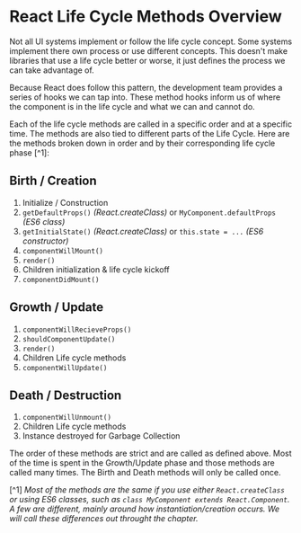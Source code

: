 # React Life Cycle Methods Overview
  Not all UI systems implement or follow the life cycle concept. Some systems implement there own process or use different concepts. This doesn't make libraries that use a life cycle better or worse, it just defines the process we can take advantage of.
  
  Because React does follow this pattern, the development team provides a series of hooks we can tap into. These method hooks inform us of where the component is in the life cycle and what we can and cannot do.
  
  Each of the life cycle methods are called in a specific order and at a specific time. The methods are also tied to different parts of the Life Cycle. Here are the methods broken down in order and by their corresponding life cycle phase [^1]:
  
## Birth / Creation
1. Initialize / Construction
2. `getDefaultProps()` *(React.createClass)* or `MyComponent.defaultProps` *(ES6 class)*
3. `getInitialState()` *(React.createClass)* or `this.state = ...` *(ES6 constructor)*
4. `componentWillMount()`
5. `render()`
6. Children initialization & life cycle kickoff
7. `componentDidMount()`
  
## Growth / Update
1. `componentWillRecieveProps()`
2. `shouldComponentUpdate()`
3. `render()`
4. Children Life cycle methods
5. `componentWillUpdate()`

## Death / Destruction
1. `componentWillUnmount()`
4. Children Life cycle methods
5. Instance destroyed for Garbage Collection

The order of these methods are strict and are called as defined above. Most of the time is spent in the Growth/Update phase and those methods are called many times. The Birth and Death methods will only be called once.

[^1] *Most of the methods are the same if you use either `React.createClass` or using ES6 classes, such as `class MyComponent extends React.Component`. A few are different, mainly around how instantiation/creation occurs. We will call these differences out throught the chapter.*